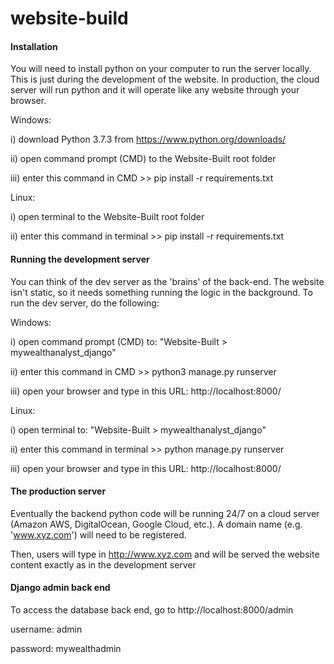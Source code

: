 # website-build

#### Installation
You will need to install python on your computer to run the server locally. This is just during the development of the website. In production, the cloud server will run python and it will operate like any website through your browser.


 Windows:
 
 i) download Python 3.7.3 from https://www.python.org/downloads/
 
 ii) open command prompt (CMD) to the Website-Built root folder
 
 iii) enter this command in CMD >>              pip install -r requirements.txt
 
 

 Linux:
 
 i) open terminal to the Website-Built root folder
 
 ii) enter this command in terminal >>              pip install -r requirements.txt
 



#### Running the development server
You can think of the dev server as the 'brains' of the back-end. The website isn't static, so it needs something running the logic in the background.
To run the dev server, do the following:


Windows:

i) open command prompt (CMD) to: "Website-Built > mywealthanalyst_django"

ii) enter this command in CMD >>             python3 manage.py runserver

iii) open your browser and type in this URL:          http://localhost:8000/



Linux:

i) open terminal to: "Website-Built > mywealthanalyst_django"

ii) enter this command in terminal >>             python manage.py runserver

iii) open your browser and type in this URL:          http://localhost:8000/



#### The production server
Eventually the backend python code will be running 24/7 on a cloud server (Amazon AWS, DigitalOcean, Google Cloud, etc.).
A domain name (e.g. 'www.xyz.com') will need to be registered.

Then, users will type in http://www.xyz.com and will be served the website content exactly as in the development server  



#### Django admin back end
To access the database back end, go to http://localhost:8000/admin

username: admin

password: mywealthadmin

